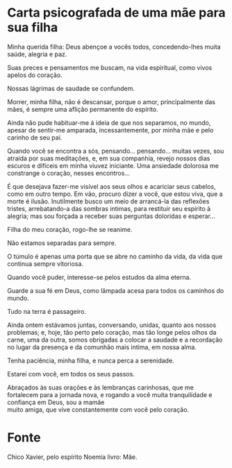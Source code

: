 # Carta psicografada de uma mãe para sua filha

Minha querida filha:
Deus abençoe a vocês todos, concedendo-lhes muita saúde, alegria e paz.

Suas preces e pensamentos me buscam, na vida espiritual, como vivos apelos do coração.

Nossas lágrimas de saudade se confundem.

Morrer, minha filha, não é descansar, porque o amor, principalmente das mães, é sempre uma aflição permanente do espírito.

Ainda não pude habituar-me á ideia de que nos separamos, no mundo, apesar de sentir-me amparada, incessantemente, por minha mãe e pelo carinho de seu pai.

Quando você se encontra a sós, pensando... pensando... muitas vezes, sou atraída por suas meditações, e, em sua companhia, revejo nossos dias escuros e difíceis em 
minha viuvez iniciante. Uma ansiedade dolorosa me constrange o coração, nesses encontros...

É que desejava fazer-me visível aos seus olhos e acariciar seus cabelos, como em outro tempo. Em vão, procuro dizer a você, que estou viva, que a morte é ilusão. 
Inutilmente busco um meio de arrancá-la das reflexões tristes, arrebatando-a das sombras intimas, para restituir seu espírito à alegria; mas sou forçada a receber 
suas perguntas doloridas e esperar...

Filha do meu coração, rogo-lhe se reanime.

Não estamos separadas para sempre.

O túmulo é apenas uma porta que se abre no caminho da vida, da vida que continua sempre vitoriosa.

Quando você puder, interesse-se pelos estudos da alma eterna.

Guarde a sua fé em Deus, como lâmpada acesa para todos os caminhos do mundo.

Tudo na terra é passageiro.

Ainda ontem estávamos juntas, conversando, unidas, quanto aos nossos problemas; e, hoje, tão perto pelo coração, mas tão longe pelos olhos da carne, uma da outra, 
somos obrigadas a colocar a saudade e a recordação no lugar da presença e da comunhão mais intima, em nossa alma.

Tenha paciência, minha filha, e nunca perca a serenidade.

Estarei com você, em todos os seus passos.

Abraçados às suas orações e às lembranças carinhosas, que me fortalecem para a jornada nova, e rogando a você muita tranquilidade e confiança em Deus, sou a mamãe  
muito amiga, que vive constantemente com você pelo coração.

# Fonte
Chico Xavier, pelo espírito Noemia 
livro: Mãe.